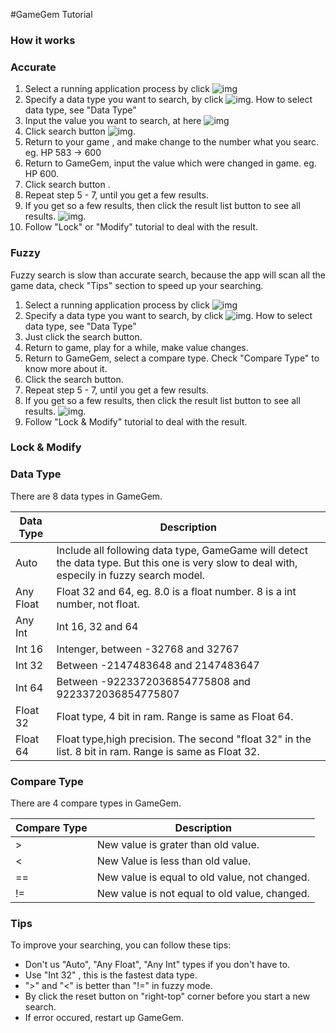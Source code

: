 #GameGem Tutorial

### How it works


### Accurate 

1. Select a running application process by click ![img](http://www)
2. Specify a data type you want to search, by click ![img](http://www). How to select data type, see "Data Type"
3. Input the value you want to search, at here ![img](http://www)
4. Click search button ![img](http://www).
5. Return to your game , and make change to the number what you searc. eg. HP 583 -> 600
6. Return to GameGem, input the value which were changed in game. eg. HP 600.
7. Click search button .
8. Repeat step 5 - 7, until you get a few results.
9. If you get so a few results, then click the result list button to see all results. ![img](http://http://www).
10. Follow "Lock" or "Modify" tutorial to deal with the result.

### Fuzzy

Fuzzy search is slow than accurate search, because the app will scan all the game data, check "Tips" section to speed up your searching.

1. Select a running application process by click ![img](http://www)
2. Specify a data type you want to search, by click ![img](http://www). How to select data type, see "Data Type"
3. Just click the search button.
4. Return to game, play for a while, make value changes.
5. Return to GameGem, select a compare type. Check "Compare Type" to know more about it.
6. Click the search button.
7. Repeat step 5 - 7, until you get a few results.
8. If you get so a few results, then click the result list button to see all results. ![img](http://www).
9. Follow "Lock & Modify" tutorial to deal with the result.

### Lock & Modify

### Data Type 

There are 8 data types in GameGem.

|  Data Type | Description |
|------------|-----------------|
| Auto 		| Include all following data type, GameGame will detect the data type. But this one is very slow to deal with, especily in fuzzy search model. |
| Any Float 	| Float 32 and 64, eg. 8.0 is a float number. 8 is a int number, not float. |
| Any Int 	| Int 16, 32 and 64 |
| Int 16 		| Intenger, between -32768 and 32767 |
| Int 32  	| Between -2147483648 and 2147483647 |
| Int 64 		| Between -9223372036854775808 and 9223372036854775807|
| Float 32 	| Float type, 4 bit in ram. Range is same as Float 64. |
| Float 64 	| Float type,high precision. The second "float 32" in the list. 8 bit in ram. Range is same as Float 32.|


### Compare Type
There are 4 compare types in GameGem.

|  Compare Type | Description |
|------------|-----------------|
|  > 			| New value is grater than old value.  |
|  < 			| New Value is less than old value. |
|  == 			| New value is equal to old value, not changed. |
|  != 			| New value is not equal to old value, changed. |

### Tips

To improve your searching, you can follow these tips:

* Don't us "Auto", "Any Float", "Any Int" types if you don't have to.
* Use "Int 32" , this is the fastest data type.
* ">" and "<" is better than "!=" in fuzzy mode.
* By click the reset button on "right-top" corner before you start a new search.
* If error occured, restart up GameGem.



















